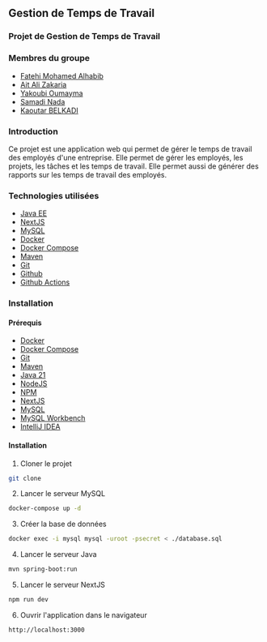 ## Gestion de Temps de Travail
### Projet de Gestion de Temps de Travail
### Membres du groupe
* [Fatehi Mohamed Alhabib](https://github.com/Simofatt)
* [Ait Ali Zakaria ](https://github.com/ZakariaAitAli)
* [Yakoubi Oumayma](https://github.com/yakoubi-oumayma)
* [Samadi Nada](https://github.com/nada-samadi)
* [Kaoutar BELKADI](https://github.com/kaoutarBELKADI)

### Introduction
Ce projet est une application web qui permet de gérer le temps de travail des employés d'une entreprise. Elle permet de gérer les employés, les projets, les tâches et les temps de travail. Elle permet aussi de générer des rapports sur les temps de travail des employés.

### Technologies utilisées
* [Java EE](https://www.oracle.com/java/technologies/java-ee-glance.html)
* [NextJS](https://nextjs.org/)
* [MySQL](https://www.mysql.com/fr/)
* [Docker](https://www.docker.com/)
* [Docker Compose](https://docs.docker.com/compose/)
* [Maven](https://maven.apache.org/)
* [Git](https://git-scm.com/)
* [Github](https://github.com/)
* [Github Actions](https://docs.github.com/en/actions)

### Installation
#### Prérequis
* [Docker](https://www.docker.com/)
* [Docker Compose](https://docs.docker.com/compose/)
* [Git](https://git-scm.com/)
* [Maven](https://maven.apache.org/)
* [Java 21](https://www.oracle.com/java/technologies/javase-jdk21-downloads.html)
* [NodeJS](https://nodejs.org/en/)
* [NPM](https://www.npmjs.com/)
* [NextJS](https://nextjs.org/)
* [MySQL](https://www.mysql.com/fr/)
* [MySQL Workbench](https://www.mysql.com/fr/products/workbench/)
* [IntelliJ IDEA](https://www.jetbrains.com/fr-fr/idea/)

#### Installation
1. Cloner le projet
```bash
git clone
```
2. Lancer le serveur MySQL
```bash
docker-compose up -d
```
3. Créer la base de données
```bash
docker exec -i mysql mysql -uroot -psecret < ./database.sql
```
4. Lancer le serveur Java
```bash
mvn spring-boot:run
```
5. Lancer le serveur NextJS
```bash
npm run dev
```
6. Ouvrir l'application dans le navigateur
```bash
http://localhost:3000
```

